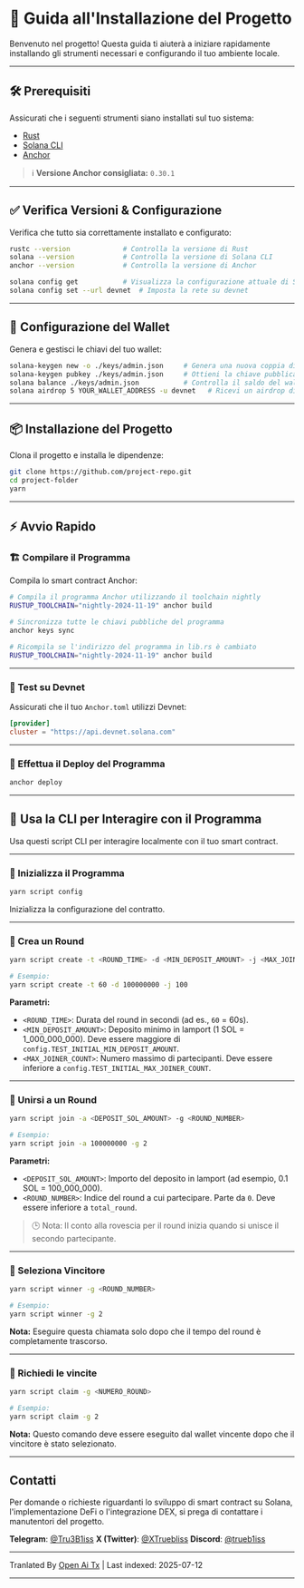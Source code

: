 # 🎯 Guida all'Installazione del Progetto

Benvenuto nel progetto! Questa guida ti aiuterà a iniziare rapidamente installando gli strumenti necessari e configurando il tuo ambiente locale.

---

## 🛠️ Prerequisiti

Assicurati che i seguenti strumenti siano installati sul tuo sistema:

- [Rust](https://www.rust-lang.org/tools/install)
- [Solana CLI](https://docs.solana.com/cli/install-solana-cli-tools)
- [Anchor](https://anchor-lang.com/docs/installation)

> ℹ️ **Versione Anchor consigliata:** `0.30.1`

---

## ✅ Verifica Versioni & Configurazione

Verifica che tutto sia correttamente installato e configurato:

```bash
rustc --version             # Controlla la versione di Rust
solana --version            # Controlla la versione di Solana CLI
anchor --version            # Controlla la versione di Anchor

solana config get           # Visualizza la configurazione attuale di Solana
solana config set --url devnet  # Imposta la rete su devnet
```
---

## 🔐 Configurazione del Wallet

Genera e gestisci le chiavi del tuo wallet:

```bash
solana-keygen new -o ./keys/admin.json     # Genera una nuova coppia di chiavi
solana-keygen pubkey ./keys/admin.json     # Ottieni la chiave pubblica
solana balance ./keys/admin.json           # Controlla il saldo del wallet
solana airdrop 5 YOUR_WALLET_ADDRESS -u devnet   # Ricevi un airdrop di 5 SOL nel tuo wallet
```

---

## 📦 Installazione del Progetto

Clona il progetto e installa le dipendenze:

```bash
git clone https://github.com/project-repo.git
cd project-folder
yarn
```
---

## ⚡ Avvio Rapido

### 🏗️ Compilare il Programma

Compila lo smart contract Anchor:

```bash
# Compila il programma Anchor utilizzando il toolchain nightly
RUSTUP_TOOLCHAIN="nightly-2024-11-19" anchor build

# Sincronizza tutte le chiavi pubbliche del programma
anchor keys sync

# Ricompila se l'indirizzo del programma in lib.rs è cambiato
RUSTUP_TOOLCHAIN="nightly-2024-11-19" anchor build
```

---
### 🧪 Test su Devnet

Assicurati che il tuo `Anchor.toml` utilizzi Devnet:

```toml
[provider]
cluster = "https://api.devnet.solana.com"
```

---

### 🚀 Effettua il Deploy del Programma

```bash
anchor deploy
```

---

## 🧪 Usa la CLI per Interagire con il Programma
Usa questi script CLI per interagire localmente con il tuo smart contract.

---

### 🔹 Inizializza il Programma

```bash
yarn script config
```

Inizializza la configurazione del contratto.

---

### 🔹 Crea un Round

```bash
yarn script create -t <ROUND_TIME> -d <MIN_DEPOSIT_AMOUNT> -j <MAX_JOINER_COUNT>

# Esempio:
yarn script create -t 60 -d 100000000 -j 100
```

**Parametri:**

- `<ROUND_TIME>`: Durata del round in secondi (ad es., `60` = 60s).
- `<MIN_DEPOSIT_AMOUNT>`: Deposito minimo in lamport (1 SOL = 1_000_000_000). Deve essere maggiore di `config.TEST_INITIAL_MIN_DEPOSIT_AMOUNT`.
- `<MAX_JOINER_COUNT>`: Numero massimo di partecipanti. Deve essere inferiore a `config.TEST_INITIAL_MAX_JOINER_COUNT`.

---

### 🔹 Unirsi a un Round

```bash
yarn script join -a <DEPOSIT_SOL_AMOUNT> -g <ROUND_NUMBER>

# Esempio:
yarn script join -a 100000000 -g 2
```
**Parametri:**

- `<DEPOSIT_SOL_AMOUNT>`: Importo del deposito in lamport (ad esempio, 0.1 SOL = 100_000_000).
- `<ROUND_NUMBER>`: Indice del round a cui partecipare. Parte da `0`. Deve essere inferiore a `total_round`.

> 🕒 Nota: Il conto alla rovescia per il round inizia quando si unisce il secondo partecipante.

---

### 🔹 Seleziona Vincitore

```bash
yarn script winner -g <ROUND_NUMBER>

# Esempio:
yarn script winner -g 2
```

**Nota:** Eseguire questa chiamata solo dopo che il tempo del round è completamente trascorso.

---
### 🔹 Richiedi le vincite

```bash
yarn script claim -g <NUMERO_ROUND>

# Esempio:
yarn script claim -g 2
```

**Nota:** Questo comando deve essere eseguito dal wallet vincente dopo che il vincitore è stato selezionato.

---

## Contatti

Per domande o richieste riguardanti lo sviluppo di smart contract su Solana, l'implementazione DeFi o l'integrazione DEX, si prega di contattare i manutentori del progetto.

**Telegram**: [@Tru3B1iss](https://t.me/Tru3B1iss)
**X (Twitter)**: [@XTruebliss](https://x.com/XTruebliss)
**Discord**: [@trueb1iss](https://discord.com/users/1274339638668038187)


---

Tranlated By [Open Ai Tx](https://github.com/OpenAiTx/OpenAiTx) | Last indexed: 2025-07-12

---